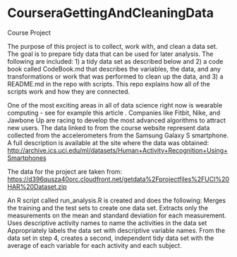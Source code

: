CourseraGettingAndCleaningData
==============================

Course Project

The purpose of this project is to collect, work with, and clean a data set. The goal is to prepare tidy data that can be used for later analysis. The following are included: 1) a tidy data set as described below and 2) a code book called CodeBook.md that describes the variables, the data, and any transformations or work that was performed to clean up the data, and 3) a README.md in the repo with scripts. This repo explains how all of the scripts work and how they are connected.  

One of the most exciting areas in all of data science right now is wearable computing - see for example this article . Companies like Fitbit, Nike, and Jawbone Up are racing to develop the most advanced algorithms to attract new users. The data linked to from the course website represent data collected from the accelerometers from the Samsung Galaxy S smartphone. A full description is available at the site where the data was obtained: 
http://archive.ics.uci.edu/ml/datasets/Human+Activity+Recognition+Using+Smartphones 

The data for the project are taken from: 
https://d396qusza40orc.cloudfront.net/getdata%2Fprojectfiles%2FUCI%20HAR%20Dataset.zip 

An R script called run_analysis.R is created and does the following:
Merges the training and the test sets to create one data set.
Extracts only the measurements on the mean and standard deviation for each measurement. 
Uses descriptive activity names to name the activities in the data set
Appropriately labels the data set with descriptive variable names. 
From the data set in step 4, creates a second, independent tidy data set with the average of each variable for each activity and each subject.
